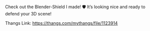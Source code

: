 Check out the Blender-Shield I made! 🛡️ It’s looking nice and ready to defend your 3D scene!

Thangs Link: https://thangs.com/mythangs/file/1123914
